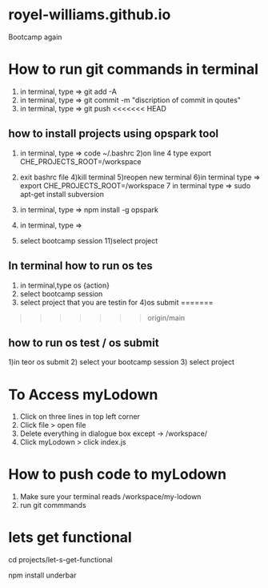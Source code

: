 # royel-williams.github.io
Bootcamp again 
# How to run git commands in terminal 
1) in terminal, type =>  git add -A
2) in terminal, type  => git commit -m "discription of commit in qoutes"
3) in terminal, type => git push 
<<<<<<< HEAD
## how to install projects using opspark tool 
1) in terminal, type => code ~/.bashrc
2)on line 4 type export CHE_PROJECTS_ROOT=/workspace
3) exit bashrc file
4)kill terminal
5)reopen new terminal 
6)in terminal type => export CHE_PROJECTS_ROOT=/workspace
7 in terminal type => sudo apt-get install subversion
8) in terminal, type => npm install -g opspark
9) in terminal, type => 

10) select bootcamp session 
11)select project 
## In terminal how to run os tes
1) in terminal,type os {action}
2) select bootcamp session 
3) select project that you are testin for 
4)os submit 
=======
>>>>>>> origin/main
## how to run os test / os submit 
1)in teor os submit 
2) select your bootcamp session 
3) select project 
# To Access myLodown
1) Click on three lines in top left corner
2) Click file > open file
3) Delete everything in dialogue box except -> /workspace/
4) Click myLodown > click index.js
# How to push code to myLodown
1) Make sure your terminal reads /workspace/my-lodown
2) run git commmands
# lets get functional 
cd projects/let-s-get-functional

npm install underbar